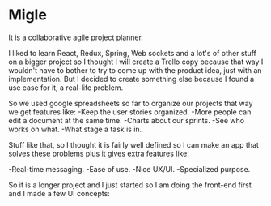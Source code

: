# Migle

It is a collaborative agile project planner.

I liked to learn React, Redux, Spring, Web sockets and a lot's of other stuff on a bigger project so I thought I will create a Trello copy because that way I wouldn't have to bother to try to come up with the product idea, just with an implementation. But I decided to create something else because I found a use case for it, a real-life problem.

So we used google spreadsheets so far to organize our projects that way we get features like:
-Keep the user stories organized. 
-More people can edit a document at the same time.
-Charts about our sprints.
-See who works on what.
-What stage a task is in.

Stuff like that, so I thought it is fairly well defined so I can make an app that solves these problems plus it gives extra features like:

-Real-time messaging.
-Ease of use.
-Nice UX/UI.
-Specialized purpose.

So it is a longer project and I just started so I am doing the front-end first and I made a few UI concepts: 
